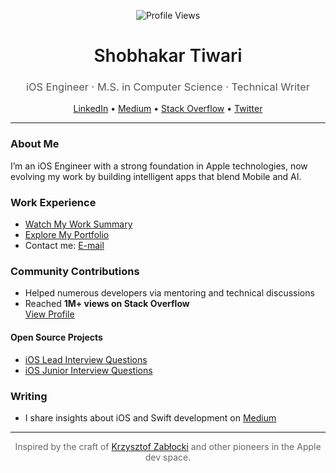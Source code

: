 <!-- GitHub Profile README for Shobhakar Tiwari -->

<p align="center">
  <img src="https://komarev.com/ghpvc/?username=shobhakartiwari&color=brightgreen" alt="Profile Views" />
</p>

<h1 align="center" style="font-weight: 600;">Shobhakar Tiwari</h1>
<h3 align="center" style="font-weight: 400; color: #555;">iOS Engineer · M.S. in Computer Science · Technical Writer</h3>

<p align="center">
  <a href="https://www.linkedin.com/in/shobhakar-tiwari/">LinkedIn</a> • 
  <a href="https://medium.com/@shobhakartiwari">Medium</a> • 
  <a href="https://stackoverflow.com/users/3400991/shobhakar-tiwari">Stack Overflow</a> • 
  <a href="https://x.com/CodeWidShobhakr">Twitter</a>
</p>

---

### About Me

I’m an iOS Engineer with a strong foundation in Apple technologies, now evolving my work by building intelligent apps that blend Mobile and AI.
### Work Experience

- [Watch My Work Summary](https://youtu.be/byYefobU1b8?si=8R9Ful9AQgXgN_0r)
- [Explore My Portfolio](https://linktr.ee/ShobhakarTiwari)
- Contact me: [E-mail](mailto:shobhakar.tiwari@gmail.com)

### Community Contributions

- Helped numerous developers via mentoring and technical discussions
- Reached **1M+ views on Stack Overflow**  
  [View Profile](https://stackoverflow.com/users/3400991/shobhakar-tiwari?tab=profile)

#### Open Source Projects

- [iOS Lead Interview Questions](https://github.com/shobhakartiwari/iOS_Lead_Interview.git)  
- [iOS Junior Interview Questions](https://github.com/shobhakartiwari/iOS_Junior_Level_Interview_Questions.git)

### Writing

- I share insights about iOS and Swift development on [Medium](https://medium.com/@shobhakartiwari)

---

<div align="center">
  <p style="font-size: 14px; color: #666;">
    Inspired by the craft of <a href="https://www.merowing.info/">Krzysztof Zabłocki</a> and other pioneers in the Apple dev space.
  </p>
</div>
